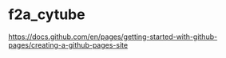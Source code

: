 # f2a_cytube
https://docs.github.com/en/pages/getting-started-with-github-pages/creating-a-github-pages-site
